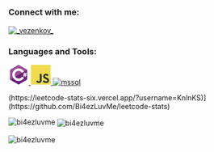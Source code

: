 <h3 align="left">Connect with me:</h3>
<p align="left">
<a href="https://instagram.com/_vezenkov_" target="blank"><img align="center" src="https://raw.githubusercontent.com/rahuldkjain/github-profile-readme-generator/master/src/images/icons/Social/instagram.svg" alt="_vezenkov_" height="30" width="40" /></a>
</p>

<h3 align="left">Languages and Tools:</h3>
<p align="left"> <a href="https://www.w3schools.com/cs/" target="_blank" rel="noreferrer"> <img src="https://raw.githubusercontent.com/devicons/devicon/master/icons/csharp/csharp-original.svg" alt="csharp" width="40" height="40"/> </a> <a href="https://developer.mozilla.org/en-US/docs/Web/JavaScript" target="_blank" rel="noreferrer"> <img src="https://raw.githubusercontent.com/devicons/devicon/master/icons/javascript/javascript-original.svg" alt="javascript" width="40" height="40"/> </a> <a href="https://www.microsoft.com/en-us/sql-server" target="_blank" rel="noreferrer"> <img src="https://www.svgrepo.com/show/303229/microsoft-sql-server-logo.svg" alt="mssql" width="40" height="40"/> </a> </p>

<p>(https://leetcode-stats-six.vercel.app/?username=KnlnKS)](https://github.com/Bi4ezLuvMe/leetcode-stats)</p>

<p><img align="left" src="https://github-readme-stats.vercel.app/api/top-langs?username=bi4ezluvme&show_icons=true&locale=en&layout=compact" alt="bi4ezluvme" /></p>

<p>&nbsp;<img align="center" src="https://github-readme-stats.vercel.app/api?username=bi4ezluvme&show_icons=true&locale=en" alt="bi4ezluvme" /></p>

<p><img align="center" src="https://github-readme-streak-stats.herokuapp.com/?user=bi4ezluvme&" alt="bi4ezluvme" /></p>
